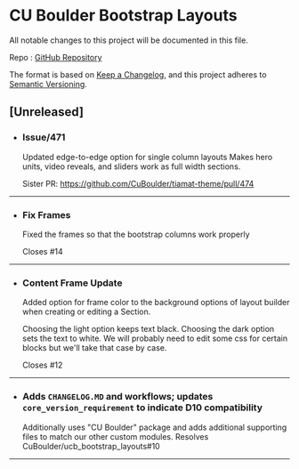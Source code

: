 # CU Boulder Bootstrap Layouts

All notable changes to this project will be documented in this file.

Repo : [GitHub Repository](https://github.com/CuBoulder/ucb_bootstrap_layouts)

The format is based on [Keep a Changelog](https://keepachangelog.com/en/1.0.0/),
and this project adheres to [Semantic Versioning](https://semver.org/spec/v2.0.0.html).

## [Unreleased]

- ### Issue/471
  Updated edge-to-edge option for single column layouts
  Makes hero units, video reveals, and sliders work as full width sections.
  
  Sister PR: https://github.com/CuBoulder/tiamat-theme/pull/474
---

- ### Fix Frames
  Fixed the frames so that the bootstrap columns work properly
  
  Closes #14 
---

- ### Content Frame Update
  Added option for frame color to the background options of layout builder when creating or editing a Section.
  
  Choosing the light option keeps text black.
  Choosing the dark option sets the text to white.
  We will probably need to edit some css for certain blocks but we'll take that case by case.
  
  Closes #12 
---

- ### Adds `CHANGELOG.MD` and workflows; updates `core_version_requirement` to indicate D10 compatibility
  Additionally uses "CU Boulder" package and adds additional supporting files to match our other custom modules. Resolves CuBoulder/ucb_bootstrap_layouts#10
---
